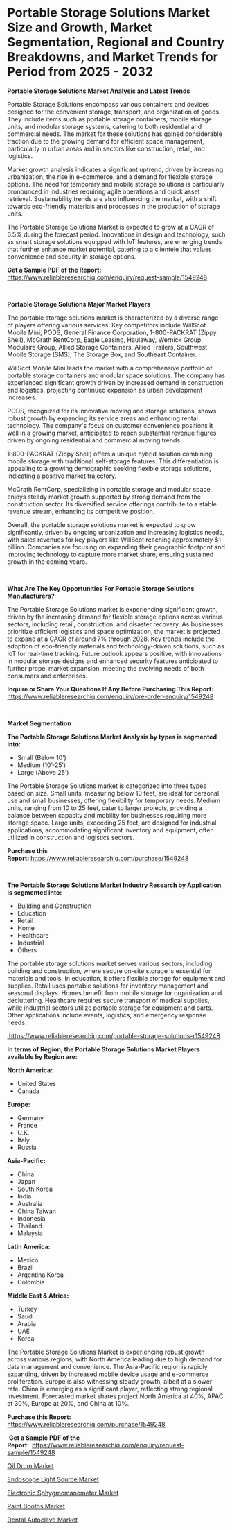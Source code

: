 <p><h1>Portable Storage Solutions Market Size and Growth, Market Segmentation, Regional and Country Breakdowns, and Market Trends for Period from 2025 -  2032</h1></p><p><strong>Portable Storage Solutions Market Analysis and Latest Trends</strong></p>
<p><p>Portable Storage Solutions encompass various containers and devices designed for the convenient storage, transport, and organization of goods. They include items such as portable storage containers, mobile storage units, and modular storage systems, catering to both residential and commercial needs. The market for these solutions has gained considerable traction due to the growing demand for efficient space management, particularly in urban areas and in sectors like construction, retail, and logistics.</p><p>Market growth analysis indicates a significant uptrend, driven by increasing urbanization, the rise in e-commerce, and a demand for flexible storage options. The need for temporary and mobile storage solutions is particularly pronounced in industries requiring agile operations and quick asset retrieval. Sustainability trends are also influencing the market, with a shift towards eco-friendly materials and processes in the production of storage units.</p><p>The Portable Storage Solutions Market is expected to grow at a CAGR of 6.5% during the forecast period. Innovations in design and technology, such as smart storage solutions equipped with IoT features, are emerging trends that further enhance market potential, catering to a clientele that values convenience and security in storage options.</p></p>
<p><strong>Get a Sample PDF of the Report:&nbsp;</strong> <a href="https://www.reliableresearchiq.com/enquiry/request-sample/1549248?utm_campaign=1159&utm_medium=2&utm_source=Github&utm_content=ia&utm_term=10042025&utm_id=portable-storage-solutions">https://www.reliableresearchiq.com/enquiry/request-sample/1549248</a></p>
<p>&nbsp;</p>
<p><strong>Portable Storage Solutions Major Market Players</strong></p>
<p><p>The portable storage solutions market is characterized by a diverse range of players offering various services. Key competitors include WillScot Mobile Mini, PODS, General Finance Corporation, 1-800-PACKRAT (Zippy Shell), McGrath RentCorp, Eagle Leasing, Haulaway, Wernick Group, Modulaire Group, Allied Storage Containers, Allied Trailers, Southwest Mobile Storage (SMS), The Storage Box, and Southeast Container.</p><p>WillScot Mobile Mini leads the market with a comprehensive portfolio of portable storage containers and modular space solutions. The company has experienced significant growth driven by increased demand in construction and logistics, projecting continued expansion as urban development increases.</p><p>PODS, recognized for its innovative moving and storage solutions, shows robust growth by expanding its service areas and enhancing rental technology. The company's focus on customer convenience positions it well in a growing market, anticipated to reach substantial revenue figures driven by ongoing residential and commercial moving trends.</p><p>1-800-PACKRAT (Zippy Shell) offers a unique hybrid solution combining mobile storage with traditional self-storage features. This differentiation is appealing to a growing demographic seeking flexible storage solutions, indicating a positive market trajectory.</p><p>McGrath RentCorp, specializing in portable storage and modular space, enjoys steady market growth supported by strong demand from the construction sector. Its diversified service offerings contribute to a stable revenue stream, enhancing its competitive position.</p><p>Overall, the portable storage solutions market is expected to grow significantly, driven by ongoing urbanization and increasing logistics needs, with sales revenues for key players like WillScot reaching approximately $1 billion. Companies are focusing on expanding their geographic footprint and improving technology to capture more market share, ensuring sustained growth in the coming years.</p></p>
<p>&nbsp;</p>
<p><strong>What Are The Key Opportunities For Portable Storage Solutions Manufacturers?</strong></p>
<p><p>The Portable Storage Solutions market is experiencing significant growth, driven by the increasing demand for flexible storage options across various sectors, including retail, construction, and disaster recovery. As businesses prioritize efficient logistics and space optimization, the market is projected to expand at a CAGR of around 7% through 2028. Key trends include the adoption of eco-friendly materials and technology-driven solutions, such as IoT for real-time tracking. Future outlook appears positive, with innovations in modular storage designs and enhanced security features anticipated to further propel market expansion, meeting the evolving needs of both consumers and enterprises.</p></p>
<p><strong>Inquire or Share Your Questions If Any Before Purchasing This Report:</strong> <a href="https://www.reliableresearchiq.com/enquiry/pre-order-enquiry/1549248?utm_campaign=1159&utm_medium=2&utm_source=Github&utm_content=ia&utm_term=10042025&utm_id=portable-storage-solutions">https://www.reliableresearchiq.com/enquiry/pre-order-enquiry/1549248</a></p>
<p>&nbsp;</p>
<p><strong>Market Segmentation</strong></p>
<p><strong>The Portable Storage Solutions Market Analysis by types is segmented into:</strong></p>
<p><ul><li>Small (Below 10’)</li><li>Medium (10’-25’)</li><li>Large (Above 25’)</li></ul></p>
<p><p>The Portable Storage Solutions market is categorized into three types based on size. Small units, measuring below 10 feet, are ideal for personal use and small businesses, offering flexibility for temporary needs. Medium units, ranging from 10 to 25 feet, cater to larger projects, providing a balance between capacity and mobility for businesses requiring more storage space. Large units, exceeding 25 feet, are designed for industrial applications, accommodating significant inventory and equipment, often utilized in construction and logistics sectors.</p></p>
<p><strong>Purchase this Report:&nbsp;</strong><a href="https://www.reliableresearchiq.com/purchase/1549248?utm_campaign=1159&utm_medium=2&utm_source=Github&utm_content=ia&utm_term=10042025&utm_id=portable-storage-solutions">https://www.reliableresearchiq.com/purchase/1549248</a></p>
<p>&nbsp;</p>
<p><strong>The Portable Storage Solutions Market Industry Research by Application is segmented into:</strong></p>
<p><ul><li>Building and Construction</li><li>Education</li><li>Retail</li><li>Home</li><li>Healthcare</li><li>Industrial</li><li>Others</li></ul></p>
<p><p>The portable storage solutions market serves various sectors, including building and construction, where secure on-site storage is essential for materials and tools. In education, it offers flexible storage for equipment and supplies. Retail uses portable solutions for inventory management and seasonal displays. Homes benefit from mobile storage for organization and decluttering. Healthcare requires secure transport of medical supplies, while industrial sectors utilize portable storage for equipment and parts. Other applications include events, logistics, and emergency response needs.</p></p>
<p><a href="https://www.reliableresearchiq.com/portable-storage-solutions-r1549248?utm_campaign=1159&utm_medium=2&utm_source=Github&utm_content=ia&utm_term=10042025&utm_id=portable-storage-solutions">&nbsp;https://www.reliableresearchiq.com/portable-storage-solutions-r1549248</a></p>
<p><strong>In terms of Region, the Portable Storage Solutions Market Players available by Region are:</strong></p>
<p>
    <p> <strong> North America: </strong>
        <ul>
            <li>United States</li>
            <li>Canada</li>
        </ul>
        </p> 
    <p> <strong> Europe: </strong>
        <ul>
            <li>Germany</li>
            <li>France</li>
            <li>U.K.</li>
            <li>Italy</li>
            <li>Russia</li>
        </ul>
        </p> 
    <p> <strong> Asia-Pacific: </strong>
        <ul>
            <li>China</li>
            <li>Japan</li>
            <li>South Korea</li>
            <li>India</li>
            <li>Australia</li>
            <li>China Taiwan</li>
            <li>Indonesia</li>
            <li>Thailand</li>
            <li>Malaysia</li>
        </ul>
        </p> 
    <p> <strong> Latin America: </strong>
        <ul>
            <li>Mexico</li>
            <li>Brazil</li>
            <li>Argentina Korea</li>
            <li>Colombia</li>
        </ul>
        </p> 
    <p> <strong> Middle East & Africa: </strong>
        <ul>
            <li>Turkey</li>
            <li>Saudi</li>
            <li>Arabia</li>
            <li>UAE</li>
            <li>Korea</li>
        </ul>
    </p>
    </p>
<p><p>The Portable Storage Solutions Market is experiencing robust growth across various regions, with North America leading due to high demand for data management and convenience. The Asia-Pacific region is rapidly expanding, driven by increased mobile device usage and e-commerce proliferation. Europe is also witnessing steady growth, albeit at a slower rate. China is emerging as a significant player, reflecting strong regional investment. Forecasted market shares project North America at 40%, APAC at 30%, Europe at 20%, and China at 10%.</p></p>
<p><strong>Purchase this Report: </strong><a href="https://www.reliableresearchiq.com/purchase/1549248?utm_campaign=1159&utm_medium=2&utm_source=Github&utm_content=ia&utm_term=10042025&utm_id=portable-storage-solutions">https://www.reliableresearchiq.com/purchase/1549248</a></p>
<p>&nbsp;<strong>Get a Sample PDF of the Report:&nbsp;&nbsp;</strong><a href="https://www.reliableresearchiq.com/enquiry/request-sample/1549248?utm_campaign=1159&utm_medium=2&utm_source=Github&utm_content=ia&utm_term=10042025&utm_id=portable-storage-solutions">https://www.reliableresearchiq.com/enquiry/request-sample/1549248</a></p>
<p><strong></strong></p>
<p><p><a href="https://github.com/boysabotzoc/Market-Research-Report-List-1/blob/main/oil-drum-market.md?utm_campaign=1159&utm_medium=2&utm_source=Github&utm_content=ia&utm_term=10042025&utm_id=portable-storage-solutions">Oil Drum Market</a></p><p><a href="https://www.linkedin.com/pulse/endoscope-light-source-market-analysis-structure-size-growing-cm5be?utm_campaign=1159&utm_medium=2&utm_source=Github&utm_content=ia&utm_term=10042025&utm_id=portable-storage-solutions">Endoscope Light Source Market</a></p><p><a href="https://www.linkedin.com/pulse/current-size-growth-projection-electronic-sphygmomanometer-nmkie?utm_campaign=1159&utm_medium=2&utm_source=Github&utm_content=ia&utm_term=10042025&utm_id=portable-storage-solutions">Electronic Sphygmomanometer Market</a></p><p><a href="https://github.com/penecorodz74/Market-Research-Report-List-1/blob/main/paint-booths-market.md?utm_campaign=1159&utm_medium=2&utm_source=Github&utm_content=ia&utm_term=10042025&utm_id=portable-storage-solutions">Paint Booths Market</a></p><p><a href="https://www.linkedin.com/pulse/dental-autoclavemarket-size-trends-growth-rate-75-cagr-from-wk1ie?utm_campaign=1159&utm_medium=2&utm_source=Github&utm_content=ia&utm_term=10042025&utm_id=portable-storage-solutions">Dental Autoclave Market</a></p></p>